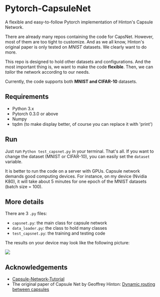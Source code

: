 # Pytorch-CapsuleNet

A flexible and easy-to-follow Pytorch implementation of Hinton's Capsule Network.

There are already many repos containing the code for CapsNet. However, most of them are too tight to customize. And as we all know, Hinton's original paper is only tested on *MNIST* datasets. We clearly want to do more.

This repo is designed to hold other datasets and configurations. And the most important thing is, we want to make the code **flexible**. Then, we can *tailor* the network according to our needs.

Currently, the code supports both **MNIST and CIFAR-10** datasets.

## Requirements

- Python 3.x
- Pytorch 0.3.0 or above
- Numpy
- tqdm (to make display better, of course you can replace it with 'print')

## Run

Just run `Python test_capsnet.py` in your terminal. That's all. If you want to change the dataset (MNIST or CIFAR-10), you can easily set the `dataset` variable.

It is better to run the code on a server with GPUs. Capsule network demands good computing devices. For instance, on my device (Nvidia K80), it will take about 5 minutes for one epoch of the MNIST datasets (batch size = 100).

## More details

There are 3 `.py` files:
- `capsnet.py`: the main class for capsule network
- `data_loader.py`: the class to hold many classes
- `test_capsnet.py`: the training and testing code

The results on your device may look like the following picture:

![](https://raw.githubusercontent.com/jindongwang/Pytorch-CapsuleNet/master/result.jpg)

## Acknowledgements

- [Capsule-Network-Tutorial](https://github.com/higgsfield/Capsule-Network-Tutorial)
- The original paper of Capsule Net by Geoffrey Hinton: [Dynamic routing between capsules](http://papers.nips.cc/paper/6975-dynamic-routing-between-capsules)
